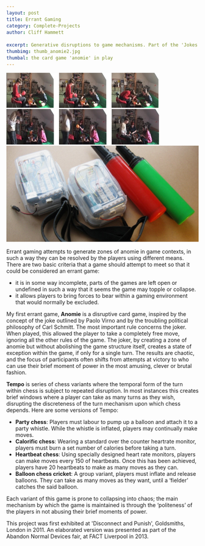 ```yaml
---
layout: post
title: Errant Gaming
category: Complete-Projects
author: Cliff Hammett

excerpt: Generative disruptions to game mechanisms. Part of the 'Jokes in Systems' series.
thumbimg: thumb_anomie2.jpg
thumbal: the card game 'anomie' in play
---
```

![Temporal errant game experiments](/resources/img/project_errantgaming1.jpg)
![Temporal errant game experiments](/resources/img/project_errantgaming2.jpg)
![Temporal errant game equipment](/resources/img/project_errantgaming3.jpg)

Errant gaming attempts to generate zones of anomie in game contexts, in such a way they can be resolved by the players using different means.  There are two basic criteria that a game should attempt to meet so that it could be considered an errant game:

* it is in some way incomplete, parts of the games are left open or undefined in such a way that it seems the game may topple or collapse.
* it allows players to bring forces to bear within a gaming environment that would normally be excluded.


My first errant game, __Anomie__ is a disruptive card game, inspired by the concept of the joke outlined by Paolo Virno and by the troubling political philosophy of Carl Schmitt.  The most important rule concerns the joker.  When played, this allowed the player to take a completely free move, ignoring all the other rules of the game. The joker, by creating a zone of anomie but without abolishing the game structure itself, creates a state of exception within the game, if only for a single turn.  The results are chaotic, and the focus of participants often shifts from attempts at victory to who can use their brief moment of power in the most amusing, clever or brutal fashion.

__Tempo__ is series of chess variants where the temporal form of the turn within chess is subject to repeated disruption.  In most instances this creates brief windows where a player can take as many turns as they wish, disrupting the discreteness of the turn mechanism upon which chess depends.  Here are some versions of Tempo:

* __Party chess__: Players must labour to pump up a balloon and attach it to a party whistle. While the whistle is inflated, players may continually make moves.
* __Calorific chess__: Wearing a standard over the counter heartrate monitor, players must burn a set number of calories before taking a turn.
* __Heartbeat chess__: Using specially designed heart rate monitors, players can make moves every 150 of heartbeats.  Once this has been achieved, players have 20 heartbeats to make as many moves as they can.
* __Balloon chess cricket__: A group variant, players must inflate and release balloons.  They can take as many moves as they want, until a ‘fielder’ catches the said balloon.

Each variant of this game is prone to collapsing into chaos; the main mechanism by which the game is maintained is through the ‘politeness’ of the players in not abusing their brief moments of power.

This project was first exhibited at 'Disconnect and Punish', Goldsmiths, London in 2011. An elaborated version was presented as part of the Abandon Normal Devices fair, at FACT Liverpool in 2013.
